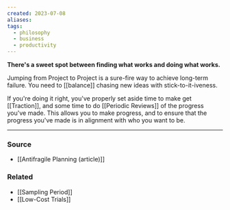 ```yaml
---
created: 2023-07-08
aliases: 
tags:
  - philosophy
  - business
  - productivity
---
```

**There's a sweet spot between finding what works and doing what works.**

Jumping from Project to Project is a sure-fire way to achieve long-term failure. You need to [[balance]] chasing new ideas with stick-to-it-iveness. 

If you're doing it right, you've properly set aside time to make get [[Traction]], and some time to do [[Periodic Reviews]] of the progress you've made. This allows you to make progress, and to ensure that the progress you've made is in alignment with who you want to be. 

****
### Source
- [[Antifragile Planning (article)]]

### Related
- [[Sampling Period]] 
- [[Low-Cost Trials]]